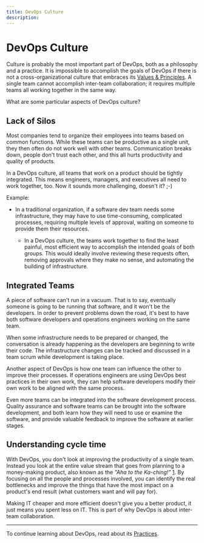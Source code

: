 ```yaml
---
title: DevOps Culture
description: 
---
```

# DevOps Culture

Culture is probably the most important part of DevOps, both as a philosophy and a practice. It is impossible to accomplish the goals of DevOps if there is not a cross-organizational culture that embraces its [Values & Principles](../principles/). A single team cannot accomplish inter-team collaboration; it requires multiple teams all working together in the same way.

What are some particular aspects of DevOps culture?

## Lack of Silos
Most companies tend to organize their employees into teams based on common functions. While these teams can be productive as a single unit, they then often do not work well with other teams. Communication breaks down, people don't trust each other, and this all hurts productivity and quality of products.

In a DevOps culture, all teams that work on a product should be tightly integrated. This means engineers, managers, and executives all need to work together, too. Now it sounds more challenging, doesn't it? ;-)

Example:
 - In a traditional organization, if a software dev team needs some infrastructure, they may have to use time-consuming, complicated processes, requiring multiple levels of approval, waiting on someone to provide them their resources.

   - In a DevOps culture, the teams work together to find the least painful, most efficient way to accomplish the intended goals of both groups. This would ideally involve reviewing these requests often, removing approvals where they make no sense, and automating the building of infrastructure.

## Integrated Teams
A piece of software can't run in a vacuum. That is to say, eventually someone is going to be running that software, and it won't be the developers. In order to prevent problems down the road, it's best to have both software developers and operations engineers working on the same team.

When some infrastructure needs to be prepared or changed, the conversation is already happening as the developers are beginning to write their code. The infrastructure changes can be tracked and discussed in a team scrum while development is taking place.

Another aspect of DevOps is how one team can influence the other to improve their processes. If operations engineers are using DevOps best practices in their own work, they can help software developers modify their own work to be aligned with the same process.

Even more teams can be integrated into the software development process. Quality assurance and software teams can be brought into the software development, and both learn how they will need to use or examine the software, and provide valuable feedback to improve the software at earlier stages.

## Understanding cycle time
With DevOps, you don't look at improving the productivity of a single team. Instead you look at the entire value stream that goes from planning to a money-making product, also known as the *"Aha to the Ka-ching!"* [1]. By focusing on all the people and processes involved, you can identify the real bottlenecks and improve the things that have the most impact on a product's end result (what customers want and will pay for).

Making IT cheaper and more efficient doesn't give you a better product, it just means you spent less on IT. This is part of why DevOps is about inter-team collaboration. 

---
To continue learning about DevOps, read about its [Practices](../practices/).

[1]: https://itrevolution.com/devops-culture-part-1/
